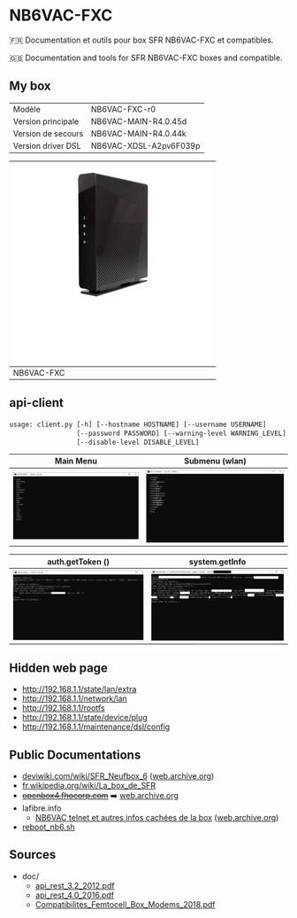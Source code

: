 # NB6VAC-FXC

:fr: Documentation et outils pour box SFR NB6VAC-FXC et compatibles.

:gb: Documentation and tools for SFR NB6VAC-FXC boxes and compatible.


## My box

|  |   |
|-----------------------|------------------------|
| Modèle                | NB6VAC-FXC-r0          |
| Version principale    | NB6VAC-MAIN-R4.0.45d   |
| Version de secours    | NB6VAC-MAIN-R4.0.44k   |
| Version driver DSL    | NB6VAC-XDSL-A2pv6F039p |

| ![home_sb1](img/home_sb1.png) |
|--|
| NB6VAC-FXC |

## api-client
```
usage: client.py [-h] [--hostname HOSTNAME] [--username USERNAME]
                 [--password PASSWORD] [--warning-level WARNING_LEVEL]
                 [--disable-level DISABLE_LEVEL]
```

| Main Menu | Submenu (wlan) |
|--|--|
| ![](img/capture/menu_1.png) | ![](img/capture/menu_2_wlan.png) |

| auth.getToken () | system.getInfo |
|--|--|
| ![](img/capture/auth_getToken.png) | ![](img/capture/system_getInfo.png) |


## Hidden web page

* http://192.168.1.1/state/lan/extra
* http://192.168.1.1/network/lan
* http://192.168.1.1/rootfs
* http://192.168.1.1/state/device/plug
* http://192.168.1.1/maintenance/dsl/config


## Public Documentations

* [deviwiki.com/wiki/SFR_Neufbox_6](https://deviwiki.com/wiki/SFR_Neufbox_6) ([web.archive.org](https://web.archive.org/web/20230131163452/https://deviwiki.com/wiki/SFR_Neufbox_6))
* [fr.wikipedia.org/wiki/La_box_de_SFR](https://fr.wikipedia.org/wiki/La_box_de_SFR)
* ~~[openbox4.fhocorp.com](http://openbox4.fhocorp.com/doc/)~~ ➡️ [web.archive.org](https://web.archive.org/web/20220309022737/http://openbox4.fhocorp.com/doc/)
* lafibre.info
  * [NB6VAC telnet et autres infos cachées de la box](https://lafibre.info/sfr-la-fibre/nb6vac-telnet-et-autres-infos-cachees-de-la-box/) ([web.archive.org](https://web.archive.org/web/20230131164850/https://lafibre.info/sfr-la-fibre/nb6vac-telnet-et-autres-infos-cachees-de-la-box/))
* [reboot_nb6.sh](https://gist.github.com/notFloran/5788412/revisions)

## Sources

* doc/
  * [api_rest_3.2_2012.pdf](https://lafibre.info/images/altice/201207_sfr_api-rest.pdf)
  * [api_rest_4.0_2016.pdf](https://lafibre.info/sfr-les-news/spec-api-rest-box-de-sfr/)
  * [Compatibilites_Femtocell_Box_Modems_2018.pdf](https://cdn.woopic.com/c10f167280f2414abb346a5347e1ecd9/crc-files/content/download/65352/2687033/version/2/file/box_compatible_femtocell.pdf)
 
